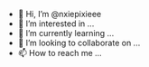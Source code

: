 - 👋 Hi, I’m @nxiepixieee
- 👀 I’m interested in ...
- 🌱 I’m currently learning ...
- 💞️ I’m looking to collaborate on ...
- 📫 How to reach me ...

<!---
Alexhenrera/Alexhenrera is a ✨ special ✨ repository because its `README.md` (this file) appears on your GitHub profile.
You can click the Preview link to take a look at your changes.
--->
